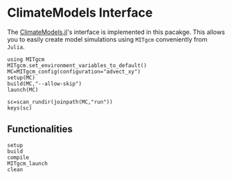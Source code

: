 # ClimateModels Interface

The [ClimateModels.jl](https://github.com/gaelforget/ClimateModels.jl/#readme)'s interface is implemented in this pacakge. This allows you to easily create model simulations using `MITgcm` conveniently from `Julia`.

```@example 1
using MITgcm
MITgcm.set_environment_variables_to_default()
MC=MITgcm_config(configuration="advect_xy")
setup(MC)
build(MC,"--allow-skip")
launch(MC)
```

```@example 1
sc=scan_rundir(joinpath(MC,"run"))
keys(sc)
```

## Functionalities

```@docs
setup
build
compile
MITgcm_launch
clean
```
